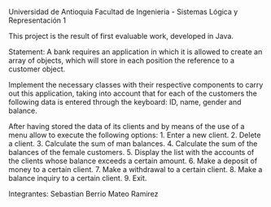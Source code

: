 Universidad de Antioquia
Facultad de Ingenieria - Sistemas
Lógica y Representación 1

This project is the result of first evaluable work, developed in Java.

Statement:
A bank requires an application in which it is allowed to create an array of objects, which will store in each position the reference to a customer object.

Implement the necessary classes with their respective components to carry out this application, taking into account that for each of the customers the following data is entered through the keyboard: ID, name, gender and balance.

After having stored the data of its clients and by means of the use of a menu allow to execute the following options:
    1. Enter a new client.
    2. Delete a client.
    3. Calculate the sum of man balances.
    4. Calculate the sum of the balances of the female customers.
    5. Display the list with the accounts of the clients whose balance exceeds a certain amount.
    6. Make a deposit of money to a certain client.
    7. Make a withdrawal to a certain client.
    8. Make a balance inquiry to a certain client.
    9. Exit.


Integrantes:
Sebastian Berrio
Mateo Ramirez